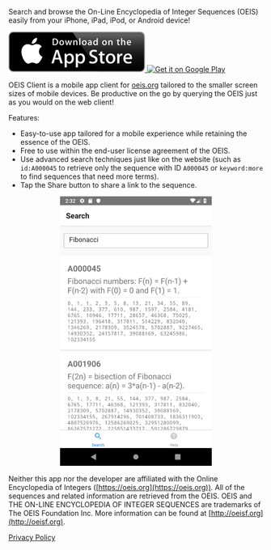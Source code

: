 Search and browse the On-Line Encyclopedia of Integer Sequences (OEIS) easily from your iPhone, iPad, iPod, or Android device!

<a href="https://itunes.apple.com/us/app/oeis-client/id1253817975?ls=1&mt=8">
  <img src="Download_on_the_App_Store_Badge_US-UK_135x40.svg" alt="Download on the App Store" />
</a> <a href='https://play.google.com/store/apps/details?id=com.muhammadsharifmoustafa.oeisclient&pcampaignid=MKT-Other-global-all-co-prtnr-py-PartBadge-Mar2515-1'>
  <img class="google-play-badge" alt='Get it on Google Play' src='https://play.google.com/intl/en_us/badges/images/generic/en_badge_web_generic.png' style='width: 155px;'
/>
</a>

OEIS Client is a mobile app client for
[oeis.org](https://oeis.org) tailored to the smaller screen sizes of mobile devices. Be productive on the go by querying the OEIS
just as you would on the web client!

Features:
- Easy-to-use app tailored for a mobile experience while retaining the essence of the OEIS.
- Free to use within the end-user license agreement of the OEIS.
- Use advanced search techniques just like on the website (such as `id:A000045` to retrieve only the sequence with ID `A000045` or `keyword:more` to find sequences that need more terms).
- Tap the Share button to share a link to the sequence.

<div style="text-align: center"><img class="google-play-badge" alt='Screenshot of OEIS Client' src='./screenshot.png' style='width: 300px;' /></div>

Neither this app nor the developer are affiliated with the Online Encyclopedia of Integers ([https://oeis.org](https://oeis.org)).  All of the sequences and related information are retrieved from the OEIS. OEIS and THE ON-LINE ENCYCLOPEDIA OF INTEGER SEQUENCES are trademarks of The OEIS Foundation Inc. More information can be found at [http://oeisf.org](http://oeisf.org).

[Privacy Policy](./PRIVACY.md)

